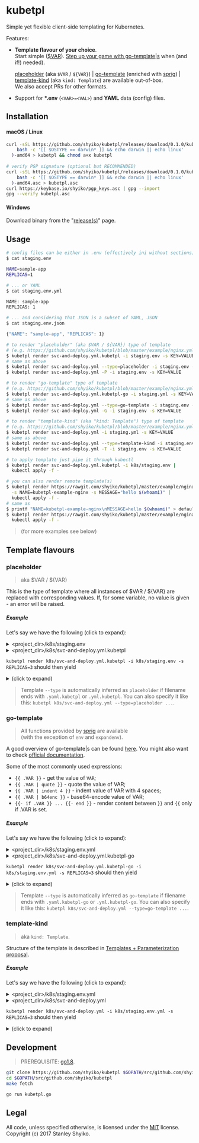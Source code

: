 # kubetpl

Simple yet flexible client-side templating for Kubernetes.

Features:
- **Template flavour of your choice**.  
  Start simple ([$VAR](#placeholder)). [Step up your game with go-template|s](#go-template) when (and if!) needed). 
   
  [placeholder](#placeholder) (aka `$VAR` / `${VAR}`) | [go-template](#go-template) (enriched with [sprig](http://masterminds.github.io/sprig/)) | [template-kind](#template-kind) (aka `kind: Template`) are available out-of-box.  
  We also accept PRs for other formats. 
- Support for **\*.env** (`<VAR>=<VAL>`) and **YAML** data (config) files.   

## Installation

#### macOS / Linux

```sh
curl -sSL https://github.com/shyiko/kubetpl/releases/download/0.1.0/kubetpl-0.1.0-$(
    bash -c '[[ $OSTYPE == darwin* ]] && echo darwin || echo linux'
  )-amd64 > kubetpl && chmod a+x kubetpl
    
# verify PGP signature (optional but RECOMMENDED)
curl -sSL https://github.com/shyiko/kubetpl/releases/download/0.1.0/kubetpl-0.1.0-$(
    bash -c '[[ $OSTYPE == darwin* ]] && echo darwin || echo linux'
  )-amd64.asc > kubetpl.asc
curl https://keybase.io/shyiko/pgp_keys.asc | gpg --import
gpg --verify kubetpl.asc
```  

#### Windows

Download binary from the "[release(s)](https://github.com/shyiko/kubetpl/releases)" page.

## Usage

```sh
# config files can be either in .env (effectively ini without sections)
$ cat staging.env

NAME=sample-app
REPLICAS=1

# ... or YAML 
$ cat staging.env.yml

NAME: sample-app
REPLICAS: 1

# ... and considering that JSON is a subset of YAML, JSON
$ cat staging.env.json

{"NAME": "sample-app", "REPLICAS": 1}

# to render "placeholder" (aka $VAR / ${VAR}) type of template
# (e.g. https://github.com/shyiko/kubetpl/blob/master/example/nginx.yml.kubetpl)
$ kubetpl render svc-and-deploy.yml.kubetpl -i staging.env -s KEY=VALUE
# same as above
$ kubetpl render svc-and-deploy.yml --type=placeholder -i staging.env -s KEY=VALUE
$ kubetpl render svc-and-deploy.yml -P -i staging.env -s KEY=VALUE

# to render "go-template" type of template
# (e.g. https://github.com/shyiko/kubetpl/blob/master/example/nginx.yml.kubetpl-go)
$ kubetpl render svc-and-deploy.yml.kubetpl-go -i staging.yml -s KEY=VALUE
# same as above
$ kubetpl render svc-and-deploy.yml --type=go-template -i staging.env -s KEY=VALUE
$ kubetpl render svc-and-deploy.yml -G -i staging.env -s KEY=VALUE

# to render "template-kind" (aka "kind: Template") type of template
# (e.g. https://github.com/shyiko/kubetpl/blob/master/example/nginx.yml)
$ kubetpl render svc-and-deploy.yml -i staging.yml -s KEY=VALUE
# same as above
$ kubetpl render svc-and-deploy.yml --type=template-kind -i staging.env -s KEY=VALUE
$ kubetpl render svc-and-deploy.yml -T -i staging.env -s KEY=VALUE

# to apply template just pipe it through kubectl    
$ kubetpl render svc-and-deploy.yml.kubetpl -i k8s/staging.env | 
  kubectl apply -f -

# you can also render remote template(s)
$ kubetpl render https://rawgit.com/shyiko/kubetpl/master/example/nginx.yml.kubetpl \
  -s NAME=kubetpl-example-nginx -s MESSAGE="hello $(whoami)" | 
  kubectl apply -f -
# same as
$ printf "NAME=kubetpl-example-nginx\nMESSAGE=hello $(whoami)" > default.env
$ kubetpl render https://rawgit.com/shyiko/kubetpl/master/example/nginx.yml.kubetpl -i default.env | 
  kubectl apply -f -
```

> (for more examples see below)

## Template flavours

### placeholder

> aka $VAR / ${VAR}  

This is the type of template where all instances of $VAR / ${VAR} are replaced with corresponding values. If, for some variable, no value
is given - an error will be raised. 

##### Example

Let's say we have the following (click to expand):

<details>
  <summary>&lt;project_dir&gt;/k8s/staging.env</summary>

```ini  
NAME=sample-app
REPLICAS=1
```
</details>
<details>
  <summary>&lt;project_dir&gt;/k8s/svc-and-deploy.yml.kubetpl</summary>

```yaml  
apiVersion: v1
kind: Service
metadata:
  name: $NAME-service
spec:
  selector:
    app: $NAME
  ports:
  - protocol: TCP
    port: 80
---
apiVersion: apps/v1beta1
kind: Deployment
metadata:
  name: $NAME-deployment
spec:
  replicas: $REPLICAS
  template: 
    metadata:
      labels:
        app: $NAME
    spec:
      containers:
      - name: nginx
        image: nginx:1.7.9
        ports:
        - containerPort: 80
```
</details>
<p><p>

`kubetpl render k8s/svc-and-deploy.yml.kubetpl -i k8s/staging.env -s REPLICAS=3` should then yield

<details>
  <summary>(click to expand)</summary>

```yaml
apiVersion: v1
kind: Service
metadata:
  name: sample-app-service
spec:
  selector:
    app: sample-app
  ports:
  - protocol: TCP
    port: 80
---
apiVersion: apps/v1beta1
kind: Deployment
metadata:
  name: sample-app-deployment
spec:
  replicas: 3
  template: 
    metadata:
      labels:
        app: sample-app
    spec:
      containers:
      - name: nginx
        image: nginx:1.7.9
        ports:
        - containerPort: 80
```
</details>
<p><p>

> Template `--type` is automatically inferred as `placeholder` if filename ends with `.yaml.kubetpl` or `.yml.kubetpl`. 
You can also specify it like this: `kubetpl k8s/svc-and-deploy.yml --type=placeholder ...`.

### go-template

> All functions provided by [sprig](http://masterminds.github.io/sprig/) are available  
(with the exception of `env` and `expandenv`).

A good overview of go-template|s can be found [here](https://gohugo.io/templates/introduction/#variables). You might also want to check [official documentation](https://golang.org/pkg/text/template/).

Some of the most commonly used expressions:
* `{{ .VAR }}` - get the value of `VAR`;
* `{{ .VAR | quote }}` - quote the value of VAR;   
* `{{ .VAR | indent 4 }}` - indent value of VAR with 4 spaces;   
* `{{ .VAR | b64enc }}` - base64-encode value of VAR;   
* `{{- if .VAR }} ... {{- end }}` - render content between `}}` and `{{` only if .VAR is set.   

##### Example

Let's say we have the following (click to expand):

<details>
  <summary>&lt;project_dir&gt;/k8s/staging.env.yml</summary>

```yaml
NAME: sample-app
REPLICAS: 1
```
</details>
<details>
  <summary>&lt;project_dir&gt;/k8s/svc-and-deploy.yml.kubetpl-go</summary>

```yaml  
apiVersion: v1
kind: Service
metadata:
  name: {{ .NAME }}-service
spec:
  selector:
    app: {{ .NAME }}
  ports:
  - protocol: TCP
    port: 80
---
apiVersion: apps/v1beta1
kind: Deployment
metadata:
  name: {{ .NAME }}-deployment
spec:
  replicas: {{ .REPLICAS }}
  template: 
    metadata:
      labels:
        app: {{ .NAME }}
    spec:
      containers:
      - name: nginx
        image: nginx:1.7.9
        ports:
        - containerPort: 80
```
</details>
<p><p>

`kubetpl render k8s/svc-and-deploy.yml.kubetpl-go -i k8s/staging.env.yml -s REPLICAS=3` should then yield

<details>
  <summary>(click to expand)</summary>

```yaml
apiVersion: v1
kind: Service
metadata:
  name: sample-app-service
spec:
  selector:
    app: sample-app
  ports:
  - protocol: TCP
    port: 80
---
apiVersion: apps/v1beta1
kind: Deployment
metadata:
  name: sample-app-deployment
spec:
  replicas: 3
  template: 
    metadata:
      labels:
        app: sample-app
    spec:
      containers:
      - name: nginx
        image: nginx:1.7.9
        ports:
        - containerPort: 80
```
</details>
<p><p>

> Template `--type` is automatically inferred as `go-template` if filename ends with `.yaml.kubetpl-go` or `.yml.kubetpl-go`. 
You can also specify it like this: `kubetpl k8s/svc-and-deploy.yml --type=go-template ...`.

### template-kind

> aka `kind: Template`. 

Structure of the template is described in [Templates + Parameterization proposal](https://github.com/fabric8io/kubernetes-model/blob/master/vendor/k8s.io/kubernetes/docs/proposals/templates.md).

##### Example

Let's say we have the following (click to expand):

<details>
  <summary>&lt;project_dir&gt;/k8s/staging.env.yml</summary>

```yaml
NAME: sample-app
```
</details>
<details>
  <summary>&lt;project_dir&gt;/k8s/svc-and-deploy.yml</summary>

```yaml  
kind: Template
apiVersion: v1
metadata:
  name: nginx-template
  annotations:
    description: nginx template
objects:
- apiVersion: v1
  kind: Service
  metadata:
    name: $(NAME)-service
  spec:
    selector:
      app: $(NAME)
    ports:
    - protocol: TCP
      port: 80
- apiVersion: apps/v1beta1
  kind: Deployment
  metadata:
    name: $(NAME)-deployment
  spec:
    replicas: $((REPLICAS))
    template: 
      metadata:
        labels:
          app: $(NAME)
      spec:
        containers:
        - name: nginx
          image: nginx:1.7.9
          ports:
          - containerPort: 80
parameters:
- name: NAME
  description: Application name
  required: true
  parameterType: string
- name: REPLICAS
  description: Number of replicas
  value: 1
  required: true
  parameterType: int
```
</details>
<p><p>

`kubetpl render k8s/svc-and-deploy.yml -i k8s/staging.env.yml -s REPLICAS=3` should then yield

<details>
  <summary>(click to expand)</summary>

```yaml
apiVersion: v1
kind: Service
metadata:
  name: sample-app-service
spec:
  selector:
    app: sample-app
  ports:
  - protocol: TCP
    port: 80
---
apiVersion: apps/v1beta1
kind: Deployment
metadata:
  name: sample-app-deployment
spec:
  replicas: 3
  template: 
    metadata:
      labels:
        app: sample-app
    spec:
      containers:
      - name: nginx
        image: nginx:1.7.9
        ports:
        - containerPort: 80
```
</details>

## Development

> PREREQUISITE: [go1.8](https://golang.org/dl/).

```sh
git clone https://github.com/shyiko/kubetpl $GOPATH/src/github.com/shyiko/kubetpl 
cd $GOPATH/src/github.com/shyiko/kubetpl
make fetch

go run kubetpl.go
```

## Legal

All code, unless specified otherwise, is licensed under the [MIT](https://opensource.org/licenses/MIT) license.  
Copyright (c) 2017 Stanley Shyiko.
